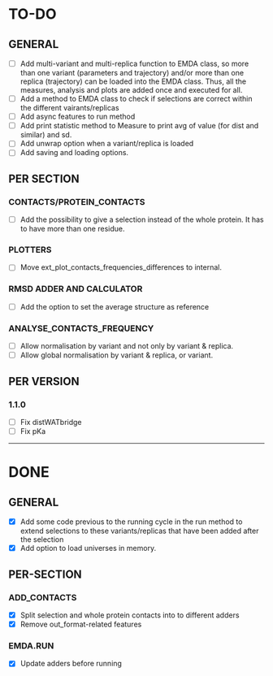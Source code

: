 # TO-DO

## GENERAL

- [ ] Add multi-variant and multi-replica function to EMDA class, so more than one variant (parameters and trajectory) and/or more than one replica (trajectory) can be loaded into the EMDA class. Thus, all the measures, analysis and plots are added once and executed for all.
- [ ] Add a method to EMDA class to check if selections are correct within the different vairants/replicas
- [ ] Add async features to run method
- [ ] Add print statistic method to Measure to print avg of value (for dist and similar) and sd.
- [ ] Add unwrap option when a variant/replica is loaded
- [ ] Add saving and loading options.

## PER SECTION
### CONTACTS/PROTEIN_CONTACTS
- [ ] Add the possibility to give a selection instead of the whole protein. It has to have more than one residue.

### PLOTTERS
- [ ] Move ext_plot_contacts_frequencies_differences to internal.

### RMSD ADDER AND CALCULATOR
- [ ] Add the option to set the average structure as reference

### ANALYSE_CONTACTS_FREQUENCY
- [ ] Allow normalisation by variant and not only by variant & replica.
- [ ] Allow global normalisation by variant & replica, or variant.

## PER VERSION
 
### 1.1.0
- [ ] Fix distWATbridge
- [ ] Fix pKa

---------------------------------------------------------------------

# DONE

## GENERAL
- [X] Add some code previous to the running cycle in the run method to extend selections to these variants/replicas that have been added after the selection
- [X] Add option to load universes in memory.

## PER-SECTION

### ADD_CONTACTS
- [X] Split selection and whole protein contacts into to different adders
- [X] Remove out_format-related features

### EMDA.RUN
- [X] Update adders before running